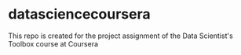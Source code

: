 datasciencecoursera
===================

This repo is created for the project assignment of the Data Scientist's Toolbox course at Coursera
